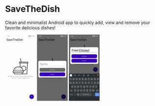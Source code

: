 # SaveTheDish
Clean and minimalist Android app to quickly add, view and remove your favorite delicious dishes!

<p float="left">
  <img src="Screenshots/1.jpg" width="100" />
  <img src="Screenshots/2.jpg" width="100" /> 
  <img src="Screenshots/3.jpg" width="100" />
</p>
